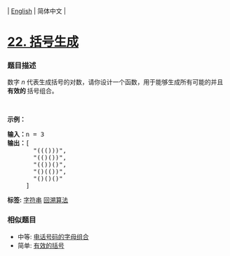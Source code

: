 | [English](README_EN.md) | 简体中文 |

# [22. 括号生成](https://leetcode-cn.com/problems/generate-parentheses)
 ### 题目描述
<p>数字 <em>n</em>&nbsp;代表生成括号的对数，请你设计一个函数，用于能够生成所有可能的并且 <strong>有效的 </strong>括号组合。</p>

<p>&nbsp;</p>

<p><strong>示例：</strong></p>

<pre><strong>输入：</strong>n = 3
<strong>输出：</strong>[
       &quot;((()))&quot;,
       &quot;(()())&quot;,
       &quot;(())()&quot;,
       &quot;()(())&quot;,
       &quot;()()()&quot;
     ]
</pre>

**标签:**  [字符串](https://leetcode-cn.com/tag/string) [回溯算法](https://leetcode-cn.com/tag/backtracking) 
 ### 相似题目
- 中等:	[电话号码的字母组合](https://leetcode-cn.com/problems/letter-combinations-of-a-phone-number) 
- 简单:	[有效的括号](https://leetcode-cn.com/problems/valid-parentheses) 
